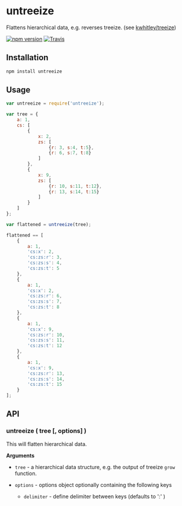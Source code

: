 # untreeize

Flattens hierarchical data, e.g. reverses treeize. (see [kwhitley/treeize](https://github.com/kwhitley/treeize))

[![npm version](https://img.shields.io/npm/v/untreeize.svg)](https://www.npmjs.com/package/untreeize)
[![Travis](https://img.shields.io/travis/panosoft/untreeize.svg)](https://travis-ci.org/panosoft/untreeize)

## Installation

```sh
npm install untreeize
```

## Usage

```js
var untreeize = require('untreeize');

var tree = {
	a: 1,
	cs: [
		{
			x: 2,
			zs: [
				{r: 3, s:4, t:5},
				{r: 6, s:7, t:8}
			]
		},
		{
			x: 9,
			zs: [
				{r: 10, s:11, t:12},
				{r: 13, s:14, t:15}
			]
		}
	]
};

var flattened = untreeize(tree);

flattened == [
	{
		a: 1,
		'cs:x': 2,
		'cs:zs:r': 3,
		'cs:zs:s': 4,
		'cs:zs:t': 5
	},
	{
		a: 1,
		'cs:x': 2,
		'cs:zs:r': 6,
		'cs:zs:s': 7,
		'cs:zs:t': 8
	},
	{
		a: 1,
		'cs:x': 9,
		'cs:zs:r': 10,
		'cs:zs:s': 11,
		'cs:zs:t': 12
	},
	{
		a: 1,
		'cs:x': 9,
		'cs:zs:r': 13,
		'cs:zs:s': 14,
		'cs:zs:t': 15
	}
];

```

## API

### untreeize ( tree [, options] )

This will flatten hierarchical data.

__Arguments__

- `tree` - a hierarchical data structure, e.g. the output of treeize `grow` function.


- `options` - options object optionally containing the following keys
	+ `delimiter` - define delimiter between keys (defaults to ':' )

